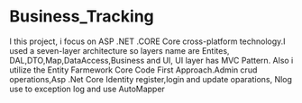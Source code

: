 # Business_Tracking
 I this project, i focus on ASP .NET .CORE Core cross-platform technology.I used a seven-layer architecture so layers name are Entites, DAL,DTO,Map,DataAccess,Business and UI, UI layer has MVC Pattern. Also i utilize the Entity Farmework Core Code First Approach.Admin crud operations,Asp .Net Core Identity register,login and update oparations, Nlog use to exception log and use AutoMapper

